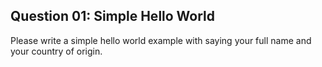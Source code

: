 ## Question 01: Simple Hello World

Please write a simple hello world example with saying your full name and your country of origin.

